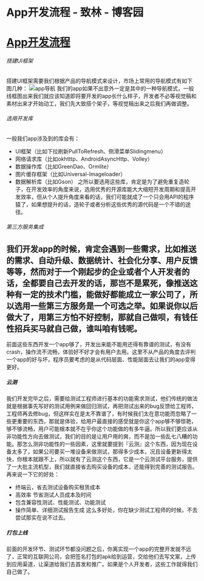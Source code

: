 
# App开发流程 - 致林 - 博客园






# [App开发流程](https://www.cnblogs.com/bincoding/p/5557076.html)

###### 搭建UI框架
搭建UI框架需要我们根据产品的导航模式来设计，市场上常用的导航模式有如下图几种：
![app导航](http://img.blog.csdn.net/20151128164757842)
我们的app如果不出意外一定是其中的一种导航模式，一般线框图出来我们就应该知道即将要开发的app长什么样子，开发者不必等视觉稿和素材出来才开始动工，我们先大致搭个架子，等视觉稿出来之后我们再做调整。
###### 选用开发库
一般我们app涉及到的库会有：
- UI框架（比如下拉刷新PullToRefresh、侧滑菜单Slidingmenu）
- 网络请求库（比如okhtttp、AndroidAsyncHttp、Volley）
- 数据操作库（比如GreenDao、Ormlite）
- 图片缓存框架（比如Universal-Imageloader）
- 数据解析库（比如Gson）
之所以要选用这些库，肯定是为了避免重复造轮子，在开发效率的角度来说，选用优秀的开源库能大大缩短开发周期和提高开发效率，但从个人提升角度来看的话，我们可能就成了一个只会用API的程序猿了，如果想提升的话，造轮子或者分析这些优秀的源代码是一个不错的途径。
###### 第三方服务集成
我们开发app的时候，肯定会遇到一些需求，比如推送的需求、自动升级、数据统计、社会化分享、用户反馈等等，然而对于一个刚起步的企业或者个人开发者的话，全都要自己去开发的话，那岂不是累死，像推送这种有一定的技术门槛，能做好都能成立一家公司了，所以选用一些第三方服务是一个可选之举。如果说你以后做大了，用第三方怕不好控制，那就自己做呗，有钱任性招兵买马就自己做，谁叫咱有钱呢。
---
前面这些东西开发一个app够了，开发出来能不能用还得有靠谱的测试，有没有crash，操作流不流畅，体验好不好才会有用户去用。这里不从产品的角度去评判一个app的好与坏，程序员要考虑的是从代码层面、性能层面去让我们的app变得更好。
##### 云测
我们开发完毕之后，需要给测试工程师进行基本的功能需求测试，他们传统的做法就是根据事先写好的测试用例来做回归测试，再把测试出来的bug反馈给工程师，工程师再去修bug，但这样实在是太不靠谱了，有时候我们太在意功能而忽略了一些更重要的东西，那就是体验，给用户最直接的感受就是你这个app够不够惊艳，够不够流畅，用户可能根本就不在乎你这个功能做的有多牛逼。所以我们更应该从非功能性方向去做测试，我们的目的是让用户用的爽，而不是加一些乱七八糟的功能。那怎么测非功能性的一些因素，这里就要提到『云测』这个东西，因为现在设备太多了，如果公司要买一堆设备来做测试，那得多少成本，况且设备更新得太快，你根本就跟不上，所以就有了云测这个东西，它是一个云测试平台服务，提供了一大批主流机型，我们就直接省去购买设备的成本，还能得到完善的测试报告。
再来说一下它的好处：
- 终端云，省去测试设备购买租赁成本
- 高效率 节省测试人员成本及时间
- 包含兼容性测试、性能测试、功能测试
- 操作简单、详细测试报告生成
这么多好处，你在缺少测试工程师的时候，不去尝试那实在说不过去。
##### 打包上线
前面的开发环节、测试环节都没问题之后，你离实现一个app的完整开发就不远了，正常的互联网公司，会把签名打包的apk给到运营，交给他们去写文案，上传到应用渠道，让渠道给我们去首发和推广。如果是个人开发者，这些工作就得我们自己做了。





